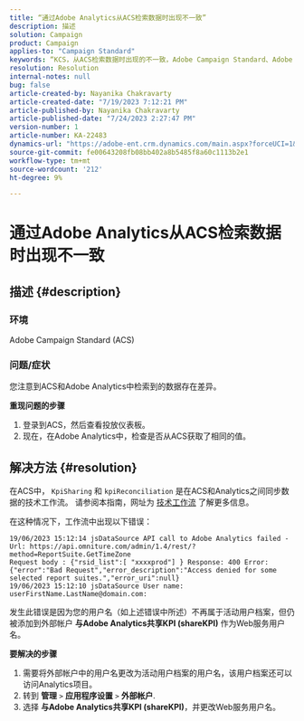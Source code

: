 ```yaml
---
title: “通过Adobe Analytics从ACS检索数据时出现不一致”
description: 描述
solution: Campaign
product: Campaign
applies-to: "Campaign Standard"
keywords: “KCS，从ACS检索数据时出现的不一致，Adobe Campaign Standard、Adobe Analytics，与Adobe Analytics共享KPI”
resolution: Resolution
internal-notes: null
bug: false
article-created-by: Nayanika Chakravarty
article-created-date: "7/19/2023 7:12:21 PM"
article-published-by: Nayanika Chakravarty
article-published-date: "7/24/2023 2:27:47 PM"
version-number: 1
article-number: KA-22483
dynamics-url: "https://adobe-ent.crm.dynamics.com/main.aspx?forceUCI=1&pagetype=entityrecord&etn=knowledgearticle&id=f3f9052e-6826-ee11-9966-6045bd006c82"
source-git-commit: fe00643208fb08bb402a8b5485f8a60c1113b2e1
workflow-type: tm+mt
source-wordcount: '212'
ht-degree: 9%

---
```


# 通过Adobe Analytics从ACS检索数据时出现不一致

## 描述 {#description}


### 环境

Adobe Campaign Standard (ACS)

### 问题/症状

您注意到ACS和Adobe Analytics中检索到的数据存在差异。

<b>重现问题的步骤</b>

1. 登录到ACS，然后查看投放仪表板。
2. 现在，在Adobe Analytics中，检查是否从ACS获取了相同的值。



## 解决方法 {#resolution}


在ACS中， `KpiSharing` 和 `kpiReconciliation` 是在ACS和Analytics之间同步数据的技术工作流。 请参阅本指南，网址为 [技术工作流](https://experienceleague.adobe.com/docs/campaign-standard/using/administrating/application-settings/technical-workflows.html?lang=zh-Hans) 了解更多信息。

在这种情况下，工作流中出现以下错误：


```
19/06/2023 15:12:14 jsDataSource API call to Adobe Analytics failed - Url: https://api.omniture.com/admin/1.4/rest/?method=ReportSuite.GetTimeZone
Request body : {"rsid_list":[ "xxxxprod"] } Response: 400 Error: {"error":"Bad Request","error_description":"Access denied for some selected report suites.","error_uri":null}
19/06/2023 15:12:10 jsDataSource User name: userFirstName.LastName@domain.com:
```


发生此错误是因为您的用户名（如上述错误中所述）不再属于活动用户档案，但仍被添加到外部帐户 <b>与Adobe Analytics共享KPI (shareKPI)</b> 作为Web服务用户名。

<b>要解决的步骤</b>

1. 需要将外部帐户中的用户名更改为活动用户档案的用户名，该用户档案还可以访问Analytics项目。
2. 转到 <b>管理</b> `>`  <b>应用程序设置</b> `>`  <b>外部帐户</b>.
3. 选择 <b>与Adobe Analytics共享KPI (shareKPI)</b>，并更改Web服务用户名。

